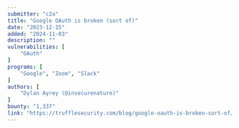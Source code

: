 ```yaml
---
submitter: "c2a"
title: "Google OAuth is broken (sort of)"
date: "2023-12-15"
added: "2024-11-03"
description: ""
vulnerabilities: [
    "OAuth"
]
programs: [
    "Google", "Zoom", "Slack"
]
authors: [
    "Dylan Ayrey (@insecurenature)"
]
bounty: "1,337"
link: "https://trufflesecurity.com/blog/google-oauth-is-broken-sort-of/"
---
```




